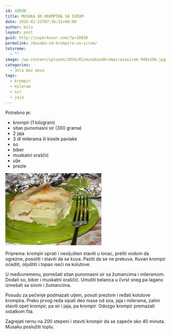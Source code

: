 ```yaml
---
id: 10830
title: MUSAKA OD KROMPIRA SA SIROM
date: 2016-01-22T07:36:51+00:00
author: mila
layout: post
guid: http://superkuvar.com/?p=10830
permalink: /musaka-od-krompira-sa-sirom/
totvreme:
  - ""
image: /wp-content/uploads/2016/01/musakaodkrompirasasirom-940x198.jpg
categories:
  - Jela bez mesa
tags:
  - krompir
  - mileram
  - sir
  - jaja
---
```

Potrebno je:  
* krompir (1 kilogram)  
* sitan punomasni sir (300 grama)  
* 2 jaja  
* 3 dl milerama ili kisele pavlake  
* so  
* biber  
* muskatni oraščić  
* ulje  
* prezle

[<img class="alignnone size-medium wp-image-10831" src="/wp-content/uploads/2016/01/musakaodkrompirasasirom-300x225.jpg" alt="musakaodkrompirasasirom" width="300" height="225" />](/wp-content/uploads/2016/01/musakaodkrompirasasirom-e1453448100646.jpg)

Priprema: krompir oprati i neoljušten staviti u lonac, preliti vodom da ogrezne, posoliti i staviti da se kuva. Paziti da se ne prekuva. Kuvan krompir ocediti, oljuštiti i topao iseći na kolutove.

U međuvremenu, pomešati sitan punomasni sir sa žumancima i mileramom. Dodati so, biber i muskatni oraščić. Umutiti belanca u čvrst sneg pa lagano izmešati sa sirom i žumancima.

Posudu za pečenje podmazati uljem, posuti prezlom i ređati kolutove krompira. Preko prvog reda sipati deo mase od sira, jaja i milerama, zatim staviti opet krompir, pa sir i jaja, pa krompir. Odozgo krompir premazati ostatkom fila.

Zagrejati rernu na 200 stepeni i staviti krompir da se zapeče oko 40 minuta. Musaku poslužiti toplu.